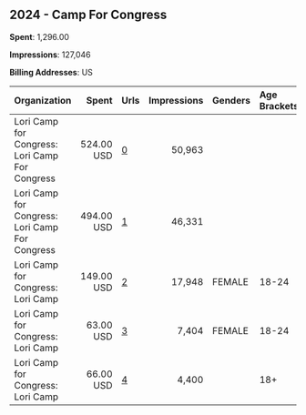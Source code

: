 ## 2024 - Camp For Congress 
**Spent**: 1,296.00

**Impressions**: 127,046

**Billing Addresses**: US

|Organization|Spent|Urls|Impressions|Genders|Age Brackets|Country Codes|
|:---|---:|:---|---:|:---|:---|:---|
|Lori Camp for Congress: Lori Camp For Congress|524.00 USD|[0](https://www.snap.com/political-ads/asset/23eed5f339052390bd82e8f4ce4b35d35044bc614a08025783aa1ee9eecc8354?mediaType=mp4)|50,963|||united states|
|Lori Camp for Congress: Lori Camp For Congress|494.00 USD|[1](https://www.snap.com/political-ads/asset/23eed5f339052390bd82e8f4ce4b35d35044bc614a08025783aa1ee9eecc8354?mediaType=mp4)|46,331|||united states|
|Lori Camp for Congress: Lori Camp|149.00 USD|[2](https://www.snap.com/political-ads/asset/3cdb2f293aab28a92eba9c820d42bb467077166fa5d2ab8cf327359212ed133e?mediaType=jpeg)|17,948|FEMALE|18-24|united states|
|Lori Camp for Congress: Lori Camp|63.00 USD|[3](https://www.snap.com/political-ads/asset/c94e96c50bcebdf92e0a411970a3436a7fcbd839f8802e179f4978c300b419a0?mediaType=png)|7,404|FEMALE|18-24|united states|
|Lori Camp for Congress: Lori Camp|66.00 USD|[4](https://www.snap.com/political-ads/asset/c94e96c50bcebdf92e0a411970a3436a7fcbd839f8802e179f4978c300b419a0?mediaType=png)|4,400||18+|united states|
